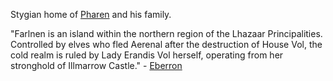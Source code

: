 Stygian home of [Pharen](../Characters/-Player/Pharen.md) and his family.

"Farlnen is an island within the northern region of the Lhazaar Principalities. Controlled by elves who fled Aerenal after the destruction of House Vol, the cold realm is ruled by Lady Erandis Vol herself, operating from her stronghold of Illmarrow Castle." - [Eberron](https://eberron.fandom.com/wiki/Farlnen)
